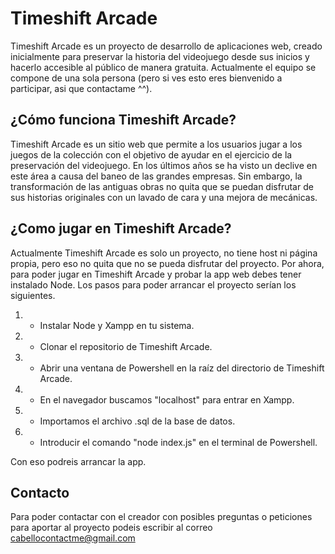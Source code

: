 # Timeshift Arcade
 
Timeshift Arcade es un proyecto de desarrollo de aplicaciones web, creado inicialmente para preservar la historia del videojuego desde sus inicios y hacerlo accesible al público de manera gratuita. Actualmente el equipo se compone de una sola persona (pero si ves esto eres bienvenido a participar, asi que contactame ^^).

## ¿Cómo funciona Timeshift Arcade?

Timeshift Arcade es un sitio web que permite a los usuarios jugar a los juegos de la colección con el objetivo de ayudar en el ejercicio de la preservación del videojuego. En los últimos años se ha visto un declive en este área a causa del baneo de las grandes empresas. Sin embargo, la transformación de las antiguas obras no quita que se puedan disfrutar de sus historias originales con un lavado de cara y una mejora de mecánicas.

## ¿Como jugar en Timeshift Arcade?

Actualmente Timeshift Arcade es solo un proyecto, no tiene host ni página propia, pero eso no quita que no se pueda disfrutar del proyecto. Por ahora, para poder jugar en Timeshift Arcade y probar la app web debes tener instalado Node. Los pasos para poder arrancar el proyecto serían los siguientes.

1. - Instalar Node y Xampp en tu sistema.
2. - Clonar el repositorio de Timeshift Arcade.
3. - Abrir una ventana de Powershell en la raíz del directorio de Timeshift Arcade.
4. - En el navegador buscamos "localhost" para entrar en Xampp.
5. - Importamos el archivo .sql de la base de datos.
6. - Introducir el comando "node index.js" en el terminal de Powershell.

Con eso podreis arrancar la app.

## Contacto

Para poder contactar con el creador con posibles preguntas o peticiones para aportar al proyecto podeis escribir al correo cabellocontactme@gmail.com